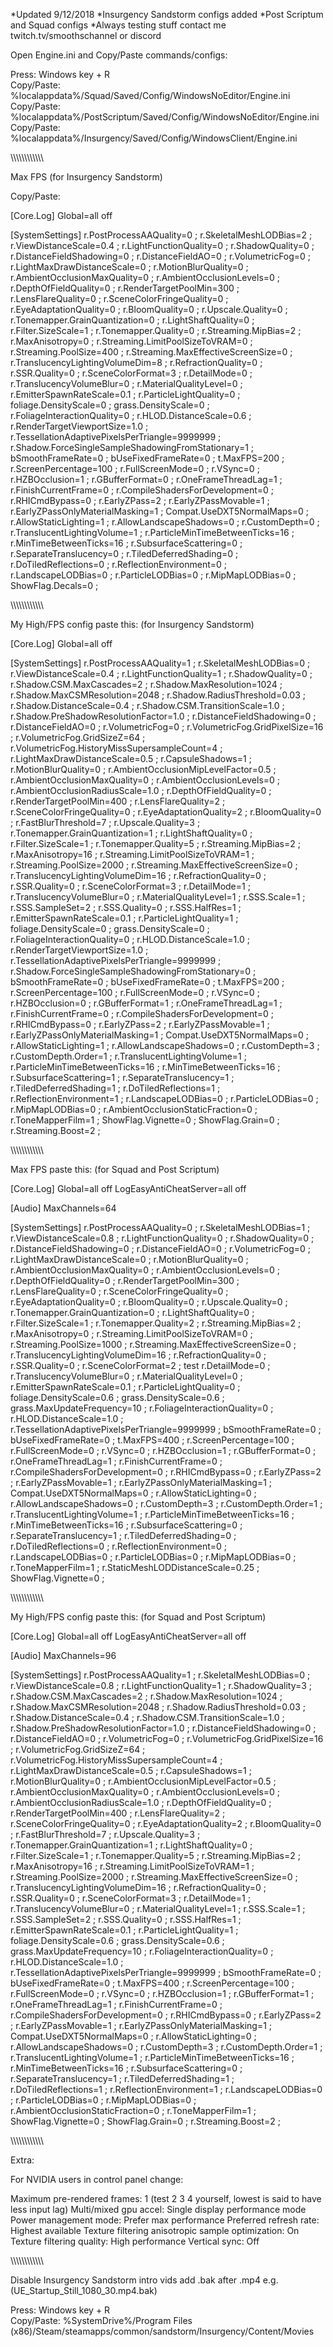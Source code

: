 *Updated 9/12/2018
*Insurgency Sandstorm configs added
*Post Scriptum and Squad configs 
*Always testing stuff contact me twitch.tv/smoothschannel or discord

Open Engine.ini and Copy/Paste commands/configs:

Press:    Windows key + R      
Copy/Paste:    %localappdata%/Squad/Saved/Config/WindowsNoEditor/Engine.ini 
Copy/Paste:    %localappdata%/PostScriptum/Saved/Config/WindowsNoEditor/Engine.ini 
Copy/Paste:    %localappdata%/Insurgency/Saved/Config/WindowsClient/Engine.ini 

\\\\\\\\\\\\\\\\\\\\\\\

Max FPS (for Insurgency Sandstorm)

Copy/Paste:  

[Core.Log]
Global=all off

[SystemSettings]
r.PostProcessAAQuality=0 ;
r.SkeletalMeshLODBias=2 ;
r.ViewDistanceScale=0.4 ;
r.LightFunctionQuality=0 ;
r.ShadowQuality=0 ;
r.DistanceFieldShadowing=0 ;
r.DistanceFieldAO=0 ;
r.VolumetricFog=0 ;
r.LightMaxDrawDistanceScale=0 ;
r.MotionBlurQuality=0 ;
r.AmbientOcclusionMaxQuality=0 ;
r.AmbientOcclusionLevels=0 ;
r.DepthOfFieldQuality=0 ;
r.RenderTargetPoolMin=300 ;
r.LensFlareQuality=0 ;
r.SceneColorFringeQuality=0 ;
r.EyeAdaptationQuality=0 ;
r.BloomQuality=0 ;
r.Upscale.Quality=0 ;
r.Tonemapper.GrainQuantization=0 ;
r.LightShaftQuality=0 ;
r.Filter.SizeScale=1 ;
r.Tonemapper.Quality=0 ;
r.Streaming.MipBias=2 ;
r.MaxAnisotropy=0 ;
r.Streaming.LimitPoolSizeToVRAM=0 ;
r.Streaming.PoolSize=400 ;
r.Streaming.MaxEffectiveScreenSize=0 ;
r.TranslucencyLightingVolumeDim=8 ;
r.RefractionQuality=0 ;
r.SSR.Quality=0 ;
r.SceneColorFormat=3 ;
r.DetailMode=0 ;
r.TranslucencyVolumeBlur=0 ;
r.MaterialQualityLevel=0 ;
r.EmitterSpawnRateScale=0.1 ;
r.ParticleLightQuality=0 ;
foliage.DensityScale=0 ;
grass.DensityScale=0 ;
r.FoliageInteractionQuality=0 ;
r.HLOD.DistanceScale=0.6 ;
r.RenderTargetViewportSize=1.0 ;
r.TessellationAdaptivePixelsPerTriangle=9999999 ;
r.Shadow.ForceSingleSampleShadowingFromStationary=1 ;
bSmoothFrameRate=0 ;
bUseFixedFrameRate=0 ;
t.MaxFPS=200 ;
r.ScreenPercentage=100 ;
r.FullScreenMode=0 ;
r.VSync=0 ;
r.HZBOcclusion=1 ;
r.GBufferFormat=0 ;
r.OneFrameThreadLag=1 ;
r.FinishCurrentFrame=0 ;
r.CompileShadersForDevelopment=0 ;
r.RHICmdBypass=0 ;
r.EarlyZPass=2 ;
r.EarlyZPassMovable=1 ;
r.EarlyZPassOnlyMaterialMasking=1 ;
Compat.UseDXT5NormalMaps=0 ;
r.AllowStaticLighting=1 ; 
r.AllowLandscapeShadows=0 ;
r.CustomDepth=0 ;
r.TranslucentLightingVolume=1 ;
r.ParticleMinTimeBetweenTicks=16 ;
r.MinTimeBetweenTicks=16 ;
r.SubsurfaceScattering=0 ;
r.SeparateTranslucency=0 ;
r.TiledDeferredShading=0 ;
r.DoTiledReflections=0 ;
r.ReflectionEnvironment=0 ;
r.LandscapeLODBias=0 ;
r.ParticleLODBias=0 ; 
r.MipMapLODBias=0 ;
ShowFlag.Decals=0 ; 

\\\\\\\\\\\\\\\\\\\\\\\

My High/FPS config paste this:  (for Insurgency Sandstorm)

[Core.Log]
Global=all off

[SystemSettings]
r.PostProcessAAQuality=1 ;
r.SkeletalMeshLODBias=0 ;
r.ViewDistanceScale=0.4 ;
r.LightFunctionQuality=1 ;
r.ShadowQuality=0 ;
r.Shadow.CSM.MaxCascades=2 ;
r.Shadow.MaxResolution=1024 ;
r.Shadow.MaxCSMResolution=2048 ;
r.Shadow.RadiusThreshold=0.03 ;
r.Shadow.DistanceScale=0.4 ;
r.Shadow.CSM.TransitionScale=1.0 ;
r.Shadow.PreShadowResolutionFactor=1.0 ;
r.DistanceFieldShadowing=0 ;
r.DistanceFieldAO=0 ;
r.VolumetricFog=0 ;
r.VolumetricFog.GridPixelSize=16 ;
r.VolumetricFog.GridSizeZ=64 ;
r.VolumetricFog.HistoryMissSupersampleCount=4 ;
r.LightMaxDrawDistanceScale=0.5 ;
r.CapsuleShadows=1 ;
r.MotionBlurQuality=0 ;
r.AmbientOcclusionMipLevelFactor=0.5 ;
r.AmbientOcclusionMaxQuality=0 ;
r.AmbientOcclusionLevels=0 ;
r.AmbientOcclusionRadiusScale=1.0 ;
r.DepthOfFieldQuality=0 ;
r.RenderTargetPoolMin=400 ;
r.LensFlareQuality=2 ;
r.SceneColorFringeQuality=0 ;
r.EyeAdaptationQuality=2 ;
r.BloomQuality=0 ;
r.FastBlurThreshold=7 ;
r.Upscale.Quality=3 ;
r.Tonemapper.GrainQuantization=1 ;
r.LightShaftQuality=0 ;
r.Filter.SizeScale=1 ;
r.Tonemapper.Quality=5 ;
r.Streaming.MipBias=2 ;
r.MaxAnisotropy=16 ;
r.Streaming.LimitPoolSizeToVRAM=1 ;
r.Streaming.PoolSize=2000 ;
r.Streaming.MaxEffectiveScreenSize=0 ;
r.TranslucencyLightingVolumeDim=16 ;
r.RefractionQuality=0 ;
r.SSR.Quality=0 ;
r.SceneColorFormat=3 ;
r.DetailMode=1 ;
r.TranslucencyVolumeBlur=0 ;
r.MaterialQualityLevel=1 ;
r.SSS.Scale=1 ;
r.SSS.SampleSet=2 ;
r.SSS.Quality=0 ;
r.SSS.HalfRes=1 ;
r.EmitterSpawnRateScale=0.1 ;
r.ParticleLightQuality=1 ;
foliage.DensityScale=0 ;
grass.DensityScale=0 ;
r.FoliageInteractionQuality=0 ;
r.HLOD.DistanceScale=1.0 ;
r.RenderTargetViewportSize=1.0 ;
r.TessellationAdaptivePixelsPerTriangle=9999999 ;
r.Shadow.ForceSingleSampleShadowingFromStationary=0 ;
bSmoothFrameRate=0 ;
bUseFixedFrameRate=0 ;
t.MaxFPS=200 ;
r.ScreenPercentage=100 ;
r.FullScreenMode=0 ;
r.VSync=0 ;
r.HZBOcclusion=0 ;
r.GBufferFormat=1 ;
r.OneFrameThreadLag=1 ;
r.FinishCurrentFrame=0 ;
r.CompileShadersForDevelopment=0 ;
r.RHICmdBypass=0 ;
r.EarlyZPass=2 ;
r.EarlyZPassMovable=1 ;
r.EarlyZPassOnlyMaterialMasking=1 ;
Compat.UseDXT5NormalMaps=0 ;
r.AllowStaticLighting=1 ;
r.AllowLandscapeShadows=0 ;
r.CustomDepth=3 ;
r.CustomDepth.Order=1 ;
r.TranslucentLightingVolume=1 ;
r.ParticleMinTimeBetweenTicks=16 ;
r.MinTimeBetweenTicks=16 ;
r.SubsurfaceScattering=1 ;
r.SeparateTranslucency=1 ;
r.TiledDeferredShading=1 ;
r.DoTiledReflections=1 ;
r.ReflectionEnvironment=1 ;
r.LandscapeLODBias=0 ;
r.ParticleLODBias=0 ;
r.MipMapLODBias=0 ;
r.AmbientOcclusionStaticFraction=0 ;
r.ToneMapperFilm=1 ;
ShowFlag.Vignette=0 ;
ShowFlag.Grain=0 ;
r.Streaming.Boost=2 ;

\\\\\\\\\\\\\\\\\\\\\\\

Max FPS paste this:  (for Squad and Post Scriptum)

[Core.Log]
Global=all off
LogEasyAntiCheatServer=all off

[Audio]
MaxChannels=64

[SystemSettings]
r.PostProcessAAQuality=0 ;
r.SkeletalMeshLODBias=1 ;
r.ViewDistanceScale=0.8 ;
r.LightFunctionQuality=0 ;
r.ShadowQuality=0 ;
r.DistanceFieldShadowing=0 ;
r.DistanceFieldAO=0 ;
r.VolumetricFog=0 ;
r.LightMaxDrawDistanceScale=0 ;
r.MotionBlurQuality=0 ;
r.AmbientOcclusionMaxQuality=0 ;
r.AmbientOcclusionLevels=0 ;
r.DepthOfFieldQuality=0 ;
r.RenderTargetPoolMin=300 ;
r.LensFlareQuality=0 ;
r.SceneColorFringeQuality=0 ;
r.EyeAdaptationQuality=0 ;
r.BloomQuality=0 ;
r.Upscale.Quality=0 ;
r.Tonemapper.GrainQuantization=0 ;
r.LightShaftQuality=0 ;
r.Filter.SizeScale=1 ;
r.Tonemapper.Quality=2 ;
r.Streaming.MipBias=2 ;
r.MaxAnisotropy=0 ;
r.Streaming.LimitPoolSizeToVRAM=0 ;
r.Streaming.PoolSize=1000 ;
r.Streaming.MaxEffectiveScreenSize=0 ; 
r.TranslucencyLightingVolumeDim=16 ;
r.RefractionQuality=0 ;
r.SSR.Quality=0 ;
r.SceneColorFormat=2 ; test
r.DetailMode=0 ;
r.TranslucencyVolumeBlur=0 ;
r.MaterialQualityLevel=0 ;
r.EmitterSpawnRateScale=0.1 ;
r.ParticleLightQuality=0 ;
foliage.DensityScale=0.6 ;
grass.DensityScale=0.6 ;
grass.MaxUpdateFrequency=10 ;
r.FoliageInteractionQuality=0 ;
r.HLOD.DistanceScale=1.0 ;
r.TessellationAdaptivePixelsPerTriangle=9999999 ;
bSmoothFrameRate=0 ;
bUseFixedFrameRate=0 ;
t.MaxFPS=400 ;
r.ScreenPercentage=100 ;
r.FullScreenMode=0 ;
r.VSync=0 ;
r.HZBOcclusion=1 ; 
r.GBufferFormat=0 ;
r.OneFrameThreadLag=1 ; 
r.FinishCurrentFrame=0 ;
r.CompileShadersForDevelopment=0 ;
r.RHICmdBypass=0 ;
r.EarlyZPass=2 ; 
r.EarlyZPassMovable=1 ; 
r.EarlyZPassOnlyMaterialMasking=1 ; 
Compat.UseDXT5NormalMaps=0 ; 
r.AllowStaticLighting=0 ;
r.AllowLandscapeShadows=0 ;
r.CustomDepth=3 ;
r.CustomDepth.Order=1 ; 
r.TranslucentLightingVolume=1 ; 
r.ParticleMinTimeBetweenTicks=16 ;
r.MinTimeBetweenTicks=16 ;
r.SubsurfaceScattering=0 ;
r.SeparateTranslucency=1 ;
r.TiledDeferredShading=0 ;
r.DoTiledReflections=0 ;
r.ReflectionEnvironment=0 ;
r.LandscapeLODBias=0 ;
r.ParticleLODBias=0 ; 
r.MipMapLODBias=0 ;
r.ToneMapperFilm=1 ;
r.StaticMeshLODDistanceScale=0.25 ;
ShowFlag.Vignette=0 ;

\\\\\\\\\\\\\\\\\\\\\\\

My High/FPS config paste this:  (for Squad and Post Scriptum)

[Core.Log]
Global=all off
LogEasyAntiCheatServer=all off

[Audio]
MaxChannels=96

[SystemSettings]
r.PostProcessAAQuality=1 ;
r.SkeletalMeshLODBias=0 ;
r.ViewDistanceScale=0.8 ;
r.LightFunctionQuality=1 ;
r.ShadowQuality=3 ;
r.Shadow.CSM.MaxCascades=2 ;
r.Shadow.MaxResolution=1024 ;
r.Shadow.MaxCSMResolution=2048 ;
r.Shadow.RadiusThreshold=0.03 ;
r.Shadow.DistanceScale=0.4 ;
r.Shadow.CSM.TransitionScale=1.0 ;
r.Shadow.PreShadowResolutionFactor=1.0 ;
r.DistanceFieldShadowing=0 ;
r.DistanceFieldAO=0 ;
r.VolumetricFog=0 ;
r.VolumetricFog.GridPixelSize=16 ;
r.VolumetricFog.GridSizeZ=64 ;
r.VolumetricFog.HistoryMissSupersampleCount=4 ;
r.LightMaxDrawDistanceScale=0.5 ;
r.CapsuleShadows=1 ;
r.MotionBlurQuality=0 ;
r.AmbientOcclusionMipLevelFactor=0.5 ;
r.AmbientOcclusionMaxQuality=0 ;
r.AmbientOcclusionLevels=0 ;
r.AmbientOcclusionRadiusScale=1.0 ;
r.DepthOfFieldQuality=0 ;
r.RenderTargetPoolMin=400 ;
r.LensFlareQuality=2 ;
r.SceneColorFringeQuality=0 ;
r.EyeAdaptationQuality=2 ;
r.BloomQuality=0 ;
r.FastBlurThreshold=7 ;
r.Upscale.Quality=3 ;
r.Tonemapper.GrainQuantization=1 ;
r.LightShaftQuality=0 ;
r.Filter.SizeScale=1 ;
r.Tonemapper.Quality=5 ;
r.Streaming.MipBias=2 ;
r.MaxAnisotropy=16 ;
r.Streaming.LimitPoolSizeToVRAM=1 ;
r.Streaming.PoolSize=2000 ;
r.Streaming.MaxEffectiveScreenSize=0 ;
r.TranslucencyLightingVolumeDim=16 ;
r.RefractionQuality=0 ;
r.SSR.Quality=0 ;
r.SceneColorFormat=3 ;
r.DetailMode=1 ;
r.TranslucencyVolumeBlur=0 ;
r.MaterialQualityLevel=1 ;
r.SSS.Scale=1 ;
r.SSS.SampleSet=2 ;
r.SSS.Quality=0 ;
r.SSS.HalfRes=1 ;
r.EmitterSpawnRateScale=0.1 ;
r.ParticleLightQuality=1 ;
foliage.DensityScale=0.6 ;
grass.DensityScale=0.6 ;
grass.MaxUpdateFrequency=10 ;
r.FoliageInteractionQuality=0 ;
r.HLOD.DistanceScale=1.0 ;
r.TessellationAdaptivePixelsPerTriangle=9999999 ;
bSmoothFrameRate=0 ;
bUseFixedFrameRate=0 ;
t.MaxFPS=400 ;
r.ScreenPercentage=100 ;
r.FullScreenMode=0 ;
r.VSync=0 ;
r.HZBOcclusion=1 ;
r.GBufferFormat=1 ;
r.OneFrameThreadLag=1 ;
r.FinishCurrentFrame=0 ;
r.CompileShadersForDevelopment=0 ;
r.RHICmdBypass=0 ;
r.EarlyZPass=2 ;
r.EarlyZPassMovable=1 ;
r.EarlyZPassOnlyMaterialMasking=1 ;
Compat.UseDXT5NormalMaps=0 ;
r.AllowStaticLighting=0 ;
r.AllowLandscapeShadows=0 ;
r.CustomDepth=3 ;
r.CustomDepth.Order=1 ;
r.TranslucentLightingVolume=1 ;
r.ParticleMinTimeBetweenTicks=16 ;
r.MinTimeBetweenTicks=16 ;
r.SubsurfaceScattering=0 ;
r.SeparateTranslucency=1 ;
r.TiledDeferredShading=1 ;
r.DoTiledReflections=1 ;
r.ReflectionEnvironment=1 ; 
r.LandscapeLODBias=0 ; 
r.ParticleLODBias=0 ;
r.MipMapLODBias=0 ;
r.AmbientOcclusionStaticFraction=0 ;
r.ToneMapperFilm=1 ;
ShowFlag.Vignette=0 ;
ShowFlag.Grain=0 ;
r.Streaming.Boost=2 ;

\\\\\\\\\\\\\\\\\\\\\\\

Extra:

For NVIDIA users in control panel change:

Maximum pre-rendered frames: 1  (test 2 3 4 yourself, lowest is said to have less input lag)
Multi/mixed gpu accel: Single display performance mode
Power management mode: Prefer max performance
Preferred refresh rate: Highest available
Texture filtering anisotropic sample optimization: On
Texture filtering quality: High performance
Vertical sync: Off

\\\\\\\\\\\\\\\\\\\\\\\

Disable Insurgency Sandstorm intro vids add .bak after .mp4 e.g. (UE_Startup_Still_1080_30.mp4.bak)

Press:    Windows key + R    
Copy/Paste:    %SystemDrive%/Program Files (x86)/Steam/steamapps/common/sandstorm/Insurgency/Content/Movies
